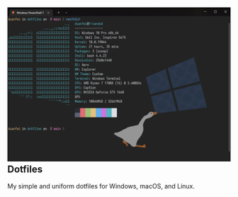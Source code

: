 ![powershell](https://raw.githubusercontent.com/shaonianche/gallery/master/img/powershell.png)
Dotfiles
-----

My simple and uniform dotfiles for Windows, macOS, and Linux.
